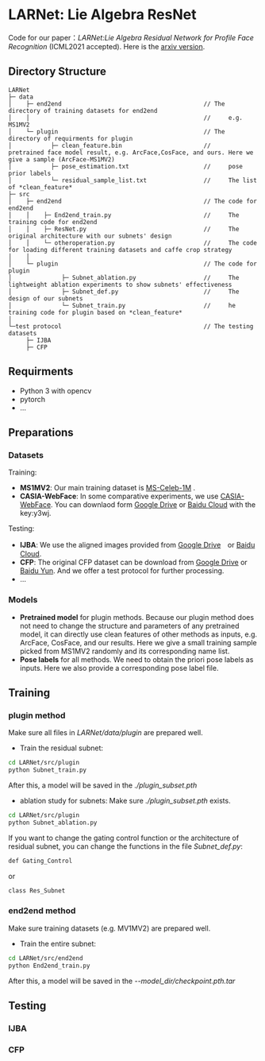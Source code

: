 # LARNet: Lie Algebra ResNet 
Code for our paper：*LARNet:Lie Algebra Residual Network for Profile Face Recognition*  (ICML2021 accepted).  Here is the [arxiv version](https://arxiv.org/abs/2103.08147).

## Directory Structure
```
LARNet
├─ data
│    ├─ end2end                                        // The directory of training datasets for end2end
│    │                                                 //     e.g. MS1MV2
│    └─ plugin                                         // The directory of requirments for plugin
│           ├─ clean_feature.bin                       //     pretrained face model result, e.g. ArcFace,CosFace, and ours. Here we give a sample (ArcFace-MS1MV2)
│           ├─ pose_estimation.txt                     //     pose prior labels
│           └─ residual_sample_list.txt                //     The list of *clean_feature*
├─ src
│    ├─ end2end                                        // The code for end2end                      
│    │    ├─ End2end_train.py                          //     The training code for end2end
│    │    ├─ ResNet.py                                 //     The original architecture with our subnets' design
│    │    └─ otheroperation.py                         //     The code for loading different training datasets and caffe crop strategy
│    │
│    └─ plugin                                         // The code for plugin
│              ├─ Subnet_ablation.py                   //     The lightweight ablation experiments to show subnets' effectiveness        
│              ├─ Subnet_def.py                        //     The design of our subnets
│              └─ Subnet_train.py                      //     he training code for plugin based on *clean_feature*
│
└─test protocol                                        // The testing datasets                     
     ├─ IJBA
     ├─ CFP
```

## Requirments
- Python 3 with opencv
- pytorch
- ...

## Preparations
### Datasets
Training:
- **MS1MV2**: Our main training dataset is [MS-Celeb-1M](https://www.microsoft.com/en-us/research/project/ms-celeb-1m-challenge-recognizing-one-million-celebrities-real-world/) .
- **CASIA-WebFace**: In some comparative experiments, we use [CASIA-WebFace](https://arxiv.org/abs/1411.7923). You can downlaod form [Google Drive](https://drive.google.com/open?id=1Of_EVz-yHV7QVWQGihYfvtny9Ne8qXVz) or [Baidu Cloud](https://pan.baidu.com/s/1hQCOD4Kr66MOW0_PE8bL0w) with the key:y3wj.

Testing:
- **IJBA**:  We use the aligned images provided from  [Google Drive](https://drive.google.com/file/d/11p1eVSpyHZQUG0uBGyRoFnOXXTuZ501c/view?usp=sharing)　or  [Baidu Cloud](https://pan.baidu.com/s/1xLi6zDqwAeXEMV4aWi1k3g). 
- **CFP**: The original CFP dataset can be download from [Google Drive](https://drive.google.com/file/d/1B9QGThNd_-4Pg8O3si-EUYU9Px748p1C/view?usp=sharing) or [Baidu Yun](https://pan.baidu.com/s/1U_CzmLsJ2OaX4rJeJ7r92g). And we offer a test protocol for further processing.
- ...

### Models
- **Pretrained model** for plugin methods. Because our plugin method does not need to change the structure and parameters of any pretrained model, it can directly use clean features of other methods as inputs, e.g. ArcFace, CosFace, and our results. Here we give a small training sample picked from  MS1MV2 randomly and its corresponding name list.
- **Pose labels** for all methods. We need to obtain the priori pose labels as inputs. Here we also provide a corresponding pose label file.

## Training
### plugin method
Make sure all files in *LARNet/data/plugin* are prepared well.
- Train the residual subnet:
```bash
cd LARNet/src/plugin
python Subnet_train.py
```
After this, a model will be saved in the *./plugin_subset.pth*
<br>
- ablation study for subnets:
Make sure *./plugin_subset.pth* exists.
```bash
cd LARNet/src/plugin
python Subnet_ablation.py
```
If you want to change the gating control function or the architecture of residual subnet, you can change the functions in the file *Subnet_def.py*:
```bash
def Gating_Control
```
or
```bash
class Res_Subnet
```

### end2end method
Make sure training datasets (e.g. MV1MV2) are prepared well.
- Train the entire subnet:
```bash
cd LARNet/src/end2end
python End2end_train.py
```
After this, a model will be saved in the *--model_dir/checkpoint.pth.tar*

## Testing
### IJBA
### CFP



